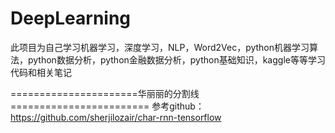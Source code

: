 # DeepLearning
此项目为自己学习机器学习，深度学习，NLP，Word2Vec，python机器学习算法，python数据分析，python金融数据分析，python基础知识，kaggle等等学习代码和相关笔记

======================华丽丽的分割线========================
参考github：
 https://github.com/sherjilozair/char-rnn-tensorflow
    